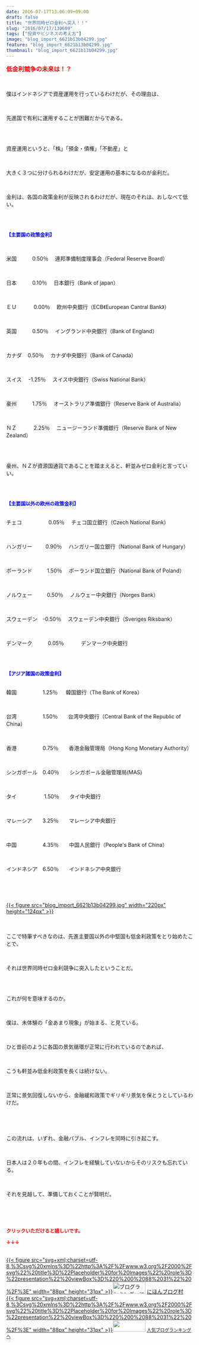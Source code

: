 ```yaml
---
date: 2016-07-17T13:06:09+09:00
draft: false
title: "世界同時ゼロ金利へ突入！！"
slug: "2016/07/17/130609"
tags: ["投資やビジネスの考え方"]
image: "blog_import_6621b13b04299.jpg"
feature: "blog_import_6621b13b04299.jpg"
thumbnail: "blog_import_6621b13b04299.jpg"
---
```

<p><font color="#ff0000" size="3"><strong>低金利競争の未来は！？</strong></font></p><br/><p>僕はインドネシアで資産運用を行っているわけだが、その理由は、</p><br/><p>先進国で有利に運用することが困難だからである。</p><br/><p><br/>資産運用というと、「株」「預金・債権」「不動産」と</p><br/><p>大きく３つに分けられるわけだが、安定運用の基本になるのが金利だ。</p><br/><p>金利は、各国の政策金利が反映されるわけだが、現在のそれは、おしなべて低い。</p><br/><p><br/><font color="#0000ff" size="2"><strong>【主要国の政策金利】</strong></font></p><br/><p>米国　　　0.50％　 連邦準備制度理事会（Federal Reserve Board）</p><br/><p>日本　　　0.10％　 日本銀行（Bank of japan） </p><br/><p>ＥＵ　 　　0.00％ 　欧州中央銀行（ECB《European Cantral Bank》） </p><br/><p>英国　　　0.50％　 イングランド中央銀行（Bank of England） </p><br/><p>カナダ    0.50％ 　カナダ中央銀行（Bank of Canada） </p><br/><p>スイス　 -1.25％ 　スイス中央銀行（Swiss National Bank） </p><br/><p>豪州　　　1.75％　 オーストラリア準備銀行（Reserve Bank of Australia） </p><br/><p>ＮＺ　 　　2.25％　 ニュージーランド準備銀行（Reserve Bank of New Zealand） <br/>  </p><br/><p>豪州、ＮＺが資源国通貨であることを踏まえると、軒並みゼロ金利と言っていい。</p><br/><br/><p><font color="#0000ff" size="2"><strong>【主要国以外の欧州の政策金利】</strong></font></p><p><br/>チェコ　　　   　 0.05％　 チェコ国立銀行（Czech National Bank） </p><br/><p>ハンガリー　 　 0.90％　 ハンガリー国立銀行（National Bank of Hungary） </p><br/><p>ポーランド  　 　1.50％ 　ポーランド国立銀行（National Bank of Poland） </p><br/><p>ノルウェー 　 　 0.50％　 ノルウェー中央銀行（Norges Bank） </p><br/><p>スウェーデン　-0.50％　 スウェーデン中央銀行（Sveriges Riksbank） </p><br/><p>デンマーク　　　0.05％　　　 デンマーク中央銀行</p><br/><br/><p><font color="#0000ff" size="2"><strong>【アジア諸国の政策金利】</strong></font></p><p><br/>韓国　　　　　1.25％　  韓国銀行（The Bank of Korea） </p><br/><p>台湾　　　　　1.50％　　台湾中央銀行（Central Bank of the Republic of China） </p><br/><p>香港　　　　　0.75％　　香港金融管理局（Hong Kong Monetary Authority） </p><br/><p>シンガポール　0.40％　　シンガポール金融管理局(MAS)</p><br/><p>タイ　　 　　　1.50％　　タイ中央銀行</p><br/><p>マレーシア　　3.25％　　マレーシア中央銀行</p><br/><p>中国　　　　　4.35％　　中国人民銀行（People&#39;s Bank of China） </p><br/><p>インドネシア　6.50％　　インドネシア中央銀行</p><br/><br/><p><br/><a href="blog_import_6621b13c439d3.jpg">{{< figure src="blog_import_6621b13b04299.jpg" width="220px" height="124px" >}}</a> <br/><br/><br/></p><p>ここで特筆すべきなのは、先進主要国以外の中堅国も低金利政策をとり始めたことで、</p><br/><p>それは世界同時ゼロ金利競争に突入したということだ。</p><br/><p><br/>これが何を意味するのか。</p><br/><p>僕は、未体験の「金あまり現象」が始まる、と見ている。</p><br/><p>ひと昔前のように各国の景気循環が正常に行われているのであれば、</p><br/><p>こうも軒並み低金利政策を長くは続けない。</p><br/><p>正常に景気回復しないから、金融緩和政策でギリギリ景気を保とうとしているわけだ。</p><p><br/></p><br/><p>この流れは、いずれ、金融バブル、インフレを同時に引き起こす。</p><br/><p>日本人は２０年もの間、インフレを経験していないからそのリスクも忘れている。</p><br/><p>それを見越して、準備しておくことが賢明だ。</p><br/><br/><br/><p><font color="#ff0000" size="2"><strong>クリックいただけると嬉しいです。<br/></strong></font></p><p><font color="#ff0000" size="2"><strong>↓↓↓</strong></font></p><p><br/><a href="http://www.blogmura.com/ranking.html" target="_blank">{{< figure src="svg+xml;charset=utf-8,%3Csvg%20xmlns%3D%22http%3A%2F%2Fwww.w3.org%2F2000%2Fsvg%22%20title%3D%22Placeholder%20for%20Images%22%20role%3D%22presentation%22%20viewBox%3D%220%200%2088%2031%22%20%2F%3E" width="88px" height="31px" >}}<noscript><img border="0" alt="ブログランキング・にほんブログ村へ" src="https://img-proxy.blog-video.jp/images?url=http%3A%2F%2Fwww.blogmura.com%2Fimg%2Fwww88_31.gif" width="88" height="31"></noscript></a> <a href="http://www.blogmura.com/ranking.html" target="_blank">にほんブログ村</a> <br/><a title="人気ブログランキングへ" href="link.php?1804582">{{< figure src="svg+xml;charset=utf-8,%3Csvg%20xmlns%3D%22http%3A%2F%2Fwww.w3.org%2F2000%2Fsvg%22%20title%3D%22Placeholder%20for%20Images%22%20role%3D%22presentation%22%20viewBox%3D%220%200%2088%2031%22%20%2F%3E" width="88px" height="31px" >}}<noscript><img border="0" src="https://blog.with2.net/img/banner/banner_22.gif" width="88" height="31"></noscript></a> <a style="FONT-SIZE: 12px" href="link.php?1804582">人気ブログランキングへ</a> </p>

